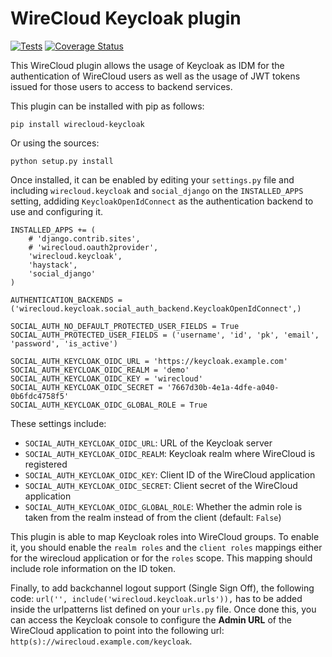 # WireCloud Keycloak plugin

[![Tests](https://github.com/Ficodes/wirecloud-keycloak/actions/workflows/tests.yml/badge.svg)](https://github.com/Ficodes/wirecloud-keycloak/actions/workflows/tests.yml)
[![Coverage Status](https://coveralls.io/repos/github/Ficodes/wirecloud-keycloak/badge.svg?branch=master)](https://coveralls.io/github/Ficodes/wirecloud-keycloak?branch=master)

This WireCloud plugin allows the usage of Keycloak as IDM for the authentication of WireCloud
users as well as the usage of JWT tokens issued for those users to access to backend services.

This plugin can be installed with pip as follows:

```
pip install wirecloud-keycloak
```

Or using the sources:

```
python setup.py install
```

Once installed, it can be enabled by editing your `settings.py` file and including `wirecloud.keycloak` and `social_django` on the `INSTALLED_APPS` setting, addiding `KeycloakOpenIdConnect` as the authentication backend to use and configuring it.

```
INSTALLED_APPS += (
    # 'django.contrib.sites',
    # 'wirecloud.oauth2provider',
    'wirecloud.keycloak',
    'haystack',
    'social_django'
)

AUTHENTICATION_BACKENDS = ('wirecloud.keycloak.social_auth_backend.KeycloakOpenIdConnect',)

SOCIAL_AUTH_NO_DEFAULT_PROTECTED_USER_FIELDS = True
SOCIAL_AUTH_PROTECTED_USER_FIELDS = ('username', 'id', 'pk', 'email', 'password', 'is_active')

SOCIAL_AUTH_KEYCLOAK_OIDC_URL = 'https://keycloak.example.com'
SOCIAL_AUTH_KEYCLOAK_OIDC_REALM = 'demo'
SOCIAL_AUTH_KEYCLOAK_OIDC_KEY = 'wirecloud'
SOCIAL_AUTH_KEYCLOAK_OIDC_SECRET = '7667d30b-4e1a-4dfe-a040-0b6fdc4758f5'
SOCIAL_AUTH_KEYCLOAK_OIDC_GLOBAL_ROLE = True
```

These settings include:

* `SOCIAL_AUTH_KEYCLOAK_OIDC_URL`: URL of the Keycloak server
* `SOCIAL_AUTH_KEYCLOAK_OIDC_REALM`: Keycloak realm where WireCloud is registered
* `SOCIAL_AUTH_KEYCLOAK_OIDC_KEY`: Client ID of the WireCloud application
* `SOCIAL_AUTH_KEYCLOAK_OIDC_SECRET`: Client secret of the WireCloud application
* `SOCIAL_AUTH_KEYCLOAK_OIDC_GLOBAL_ROLE`: Whether the admin role is taken from the realm instead of from the client (default: `False`)

This plugin is able to map Keycloak roles into WireCloud groups. To enable it, you should enable the `realm roles` and the `client roles` mappings either for the wirecloud application or for the `roles` scope. This mapping should include role information on the ID token.

Finally, to add backchannel logout support (Single Sign Off), the following code: `url('', include('wirecloud.keycloak.urls')),` has to be added inside the urlpatterns list defined on your `urls.py` file. Once done this, you can access the Keycloak console to configure the **Admin URL** of the WireCloud application to point into the following url: `http(s)://wirecloud.example.com/keycloak`.
